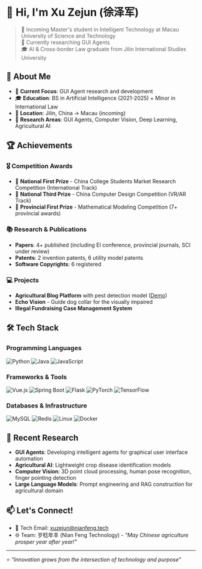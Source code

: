 # 👋 Hi, I'm Xu Zejun (徐泽军)

> 💫 Incoming Master's student in Intelligent Technology at Macau University of Science and Technology  
> 🔬 Currently researching GUI Agents  
> 🎓 AI & Cross-border Law graduate from Jilin International Studies University  

## 🚀 About Me

- 🎯 **Current Focus**: GUI Agent research and development
- 🎓 **Education**: BS in Artificial Intelligence (2021-2025) + Minor in International Law
- 📍 **Location**: Jilin, China → Macau (incoming)
- 🔬 **Research Areas**: GUI Agents, Computer Vision, Deep Learning, Agricultural AI

## 🏆 Achievements

### 🎖️ Competition Awards
- 🥇 **National First Prize** - China College Students Market Research Competition (International Track)
- 🥉 **National Third Prize** - China Computer Design Competition (VR/AR Track)
- 🥇 **Provincial First Prize** - Mathematical Modeling Competition (7+ provincial awards)

### 📚 Research & Publications
- **Papers**: 4+ published (including EI conference, provincial journals, SCI under review)
- **Patents**: 2 invention patents, 6 utility model patents
- **Software Copyrights**: 6 registered

### 💻 Projects
- **Agricultural Blog Platform** with pest detection model ([Demo](http://39.105.41.96/login))
- **Echo Vision** - Guide dog collar for the visually impaired
- **Illegal Fundraising Case Management System**

## 🛠️ Tech Stack

### Programming Languages
![Python](https://img.shields.io/badge/-Python-3776AB?style=flat&logo=python&logoColor=white)
![Java](https://img.shields.io/badge/-Java-007396?style=flat&logo=openjdk&logoColor=white)
![JavaScript](https://img.shields.io/badge/-JavaScript-F7DF1E?style=flat&logo=javascript&logoColor=black)

### Frameworks & Tools
![Vue.js](https://img.shields.io/badge/-Vue.js-4FC08D?style=flat&logo=vue.js&logoColor=white)
![Spring Boot](https://img.shields.io/badge/-Spring%20Boot-6DB33F?style=flat&logo=springboot&logoColor=white)
![Flask](https://img.shields.io/badge/-Flask-000000?style=flat&logo=flask&logoColor=white)
![PyTorch](https://img.shields.io/badge/-PyTorch-EE4C2C?style=flat&logo=pytorch&logoColor=white)
![TensorFlow](https://img.shields.io/badge/-TensorFlow-FF6F00?style=flat&logo=tensorflow&logoColor=white)

### Databases & Infrastructure
![MySQL](https://img.shields.io/badge/-MySQL-4479A1?style=flat&logo=mysql&logoColor=white)
![Redis](https://img.shields.io/badge/-Redis-DC382D?style=flat&logo=redis&logoColor=white)
![Linux](https://img.shields.io/badge/-Linux-FCC624?style=flat&logo=linux&logoColor=black)
![Docker](https://img.shields.io/badge/-Docker-2496ED?style=flat&logo=docker&logoColor=white)


## 🔬 Recent Research

- **GUI Agents**: Developing intelligent agents for graphical user interface automation
- **Agricultural AI**: Lightweight crop disease identification models
- **Computer Vision**: 3D point cloud processing, human pose recognition, finger pointing detection
- **Large Language Models**: Prompt engineering and RAG construction for agricultural domain



## 📫 Let's Connect!

- 💼 Tech Email: xuzejun@nianfeng.tech
- 🌐 Team: 岁稔年丰 (Nian Feng Technology) - *"May Chinese agriculture prosper year after year!"*

---

⭐️ *"Innovation grows from the intersection of technology and purpose"*

